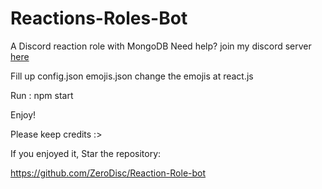 # Reactions-Roles-Bot

A Discord reaction role with MongoDB
Need help? join my discord server [here](https://dsc.gg/zrealm)

Fill up
config.json
emojis.json
change the emojis at react.js

Run : npm start

Enjoy!

Please keep credits :>

If you enjoyed it, Star the repository:

https://github.com/ZeroDisc/Reaction-Role-bot


